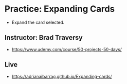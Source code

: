 # Practice: Expanding Cards

- Expand the card selected.

## Instructor: Brad Traversy
 - https://www.udemy.com/course/50-projects-50-days/

## Live
- https://adrianaibarrag.github.io/Expanding-cards/

